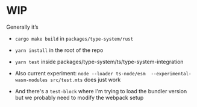 # WIP

Generally it’s
* `cargo make build` in `packages/type-system/rust`
* `yarn install` in the root of the repo
* `yarn test` inside packages/type-system/ts/type-system-integration

* Also current experiment: `node --loader ts-node/esm  --experimental-wasm-modules src/test.mts` does just work
* And there's a `test-block` where I'm trying to load the bundler version but we probably need to modify the webpack setup